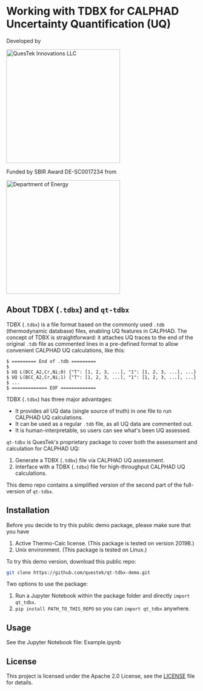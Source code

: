 # Working with TDBX for CALPHAD Uncertainty Quantification (UQ)
Developed by

<a href="https://www.questek.com" target="_blank">
  <img alt="QuesTek Innovations LLC" src="https://imgur.com/Zy3AdNP.jpg" width=300/>
</a>


Funded by SBIR Award DE-SC0017234 from

<img alt="Department of Energy" src="https://science.osti.gov/assets/img/doe-logos/logo.png" width=300 />

## About TDBX (`.tdbx`) and `qt-tdbx`
TDBX (`.tdbx`) is a file format based on the commonly used `.tdb` (thermodynamic database) files, enabling UQ features in CALPHAD. The concept of TDBX is straightforward: it attaches UQ traces to the end of the original `.tdb` file as commented lines in a pre-defined format to allow convenient CALPHAD UQ calculations, like this:

```
$ ========= End of .tdb =========
$ 
$ UQ L(BCC_A2,Cr,Ni;0) {"T": [1, 2, 3, ...], "1": [1, 2, 3, ...], ...}
$ UQ L(BCC_A2,Cr,Ni;1) {"T": [1, 2, 3, ...], "1": [1, 2, 3, ...], ...}
$ ...
$ ============= EOF =============
```

TDBX (`.tdbx`) has three major advantages:
* It provides all UQ data (single source of truth) in one file to run CALPHAD UQ calculations.
* It can be used as a regular `.tdb` file, as all UQ data are commented out.
* It is human-interpretable, so users can see what's been UQ assessed.

`qt-tdbx` is QuesTek's proprietary package to cover both the assessment and calculation for CALPHAD UQ:
1. Generate a TDBX (`.tdbx`) file via CALPHAD UQ assessment.
2. Interface with a TDBX (`.tdbx`) file for high-throughput CALPHAD UQ calculations.

This demo repo contains a simplified version of the second part of the full-version of `qt-tdbx`.

## Installation
Before you decide to try this public demo package, please make sure that you have
1. Active Thermo-Calc license. (This package is tested on version 2019B.)
2. Unix environment. (This package is tested on Linux.)

To try this demo version, download this public repo:
```bash
git clone https://github.com/questek/qt-tdbx-demo.git
```

Two options to use the package:
1. Run a Jupyter Notebook within the package folder and directly `import qt_tdbx`.
2. `pip install PATH_TO_THIS_REPO` so you can `import qt_tdbx` anywhere.

## Usage

See the Jupyter Notebook file: Example.ipynb

## License
This project is licensed under the Apache 2.0 License, see the [LICENSE](https://github.com/questek/qt-tdbx-demo/blob/master/LICENSE) file for details.